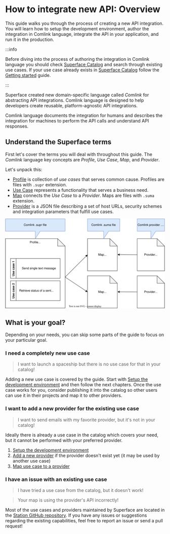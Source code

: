# How to integrate new API: Overview

This guide walks you through the process of creating a new API integration. You will learn how to setup the development environment, author the integration in Comlink language, integrate the API in your application, and run it in the production.

:::info

Before diving into the process of authoring the integration in Comlink language you should check [Superface Catalog](https://superface.ai/catalog) and search through existing use cases. If your use case already exists in [Superface Catalog](https://superface.ai/catalog) follow the [Getting started](../getting-started.mdx) guide.

:::

Superface created new domain-specific language called _Comlink_ for abstracting API integrations. Comlink language is designed to help developers create reusable, platform-agnostic API integrations.

Comlink language documents the integration for humans and describes the integration for machines to perform the API calls and understand API responses.

## Understand the Superface terms

First let's cover the terms you will deal with throughout this guide. The _Comlink_ language key concepts are _Profile_, _Use Case_, _Map_, and _Provider_.

Let's unpack this:

- [Profile](../reference/glossary.md#profile) is collection of _use cases_ that serves common cause. Profiles are files with `.supr` extension.
- [Use Case](../reference/glossary.md#use-case) represents a functionality that serves a business need.
- [Map](../reference/glossary.md#map) connects the _Use Case_ to a _Provider_. Maps are files with `.suma` extension.
- [Provider](../reference/glossary.md#provider) is a JSON file describing a set of host URLs, security schemes and integration parameters that fulfill use cases.

![Comlink key concepts.](../../../assets/comlink-key-concepts.svg)

## What is your goal?

Depending on your needs, you can skip some parts of the guide to focus on your particular goal.

### I need a completely new use case

> I want to launch a spaceship but there is no use case for that in your catalog!

Adding a new use case is covered by the guide. Start with [Setup the development environment](/guides/setup-the-environment.md) and then follow the next chapters. Once the use case works for you, consider publishing it into the catalog so other users can use it in their projects and map it to other providers.

### I want to add a new provider for the existing use case

> I want to send emails with my favorite provider, but it's not in your catalog!

Ideally there is already a use case in the catalog which covers your need, but it cannot be performed with your preferred provider.

1. [Setup the development environment](./setup-the-environment.md)
2. [Add a new provider](./add-new-provider.md) if the provider doesn't exist yet (it may be used by another use case)
3. [Map use case to a provider](./map-use-case-to-provider.md)

### I have an issue with an existing use case

> I have tried a use case from the catalog, but it doesn't work!

> Your map is using the provider's API incorrectly!

Most of the use cases and providers maintained by Superface are located in the [Station GitHub repository](https://github.com/superfaceai/station). If you have any issues or suggestions regarding the existing capabilities, feel free to report an issue or send a pull request!
